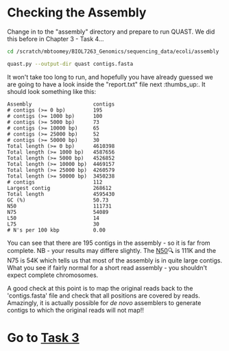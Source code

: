 # Checking the Assembly
Change in to the "assembly" directory and prepare to run QUAST. We did this before in Chapter 3 - Task 4...

```bash
cd /scratch/mbtoomey/BIOL7263_Genomics/sequencing_data/ecoli/assembly

quast.py --output-dir quast contigs.fasta
```

It won't take too long to run, and hopefully you have already guessed we are going to have a look inside the "report.txt" file next :thumbs_up:. It should look something like this:

```
Assembly                    contigs
# contigs (>= 0 bp)         195    
# contigs (>= 1000 bp)      100    
# contigs (>= 5000 bp)      73     
# contigs (>= 10000 bp)     65     
# contigs (>= 25000 bp)     52     
# contigs (>= 50000 bp)     30     
Total length (>= 0 bp)      4610398
Total length (>= 1000 bp)   4587656
Total length (>= 5000 bp)   4526852
Total length (>= 10000 bp)  4469157
Total length (>= 25000 bp)  4260579
Total length (>= 50000 bp)  3450238
# contigs                   112    
Largest contig              268612
Total length                4595430
GC (%)                      50.73
N50                         111731
N75                         54089
L50                         14
L75                         30
# N's per 100 kbp           0.00
```

You can see that there are 195 contigs in the assembly - so it is far from complete. NB - your results may differe slightly. The [N50](http://en.wikipedia.org/wiki/N50_statistic):mag: is 111K and the N75 is 54K which tells us that most of the assembly is in quite large contigs. What you see if fairly normal for a short read assembly - you shouldn't expect complete chromosomes.

A good check at this point is to map the original reads back to the 'contigs.fasta' file and check that all positions are covered by reads. Amazingly, it is actually possible for *de novo* assemblers to generate contigs to which the original reads will not map!!

# Go to [Task 3](https://github.com/mbtoomey/genomics_adventure/blob/release/chapter_4/task_3.md)

